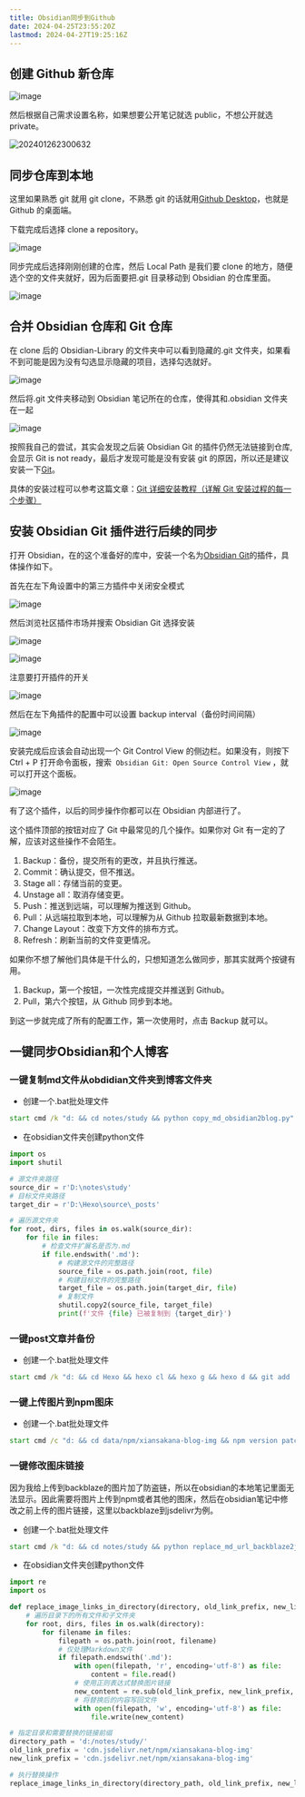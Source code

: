 ```yaml
---
title: Obsidian同步到Github
date: 2024-04-25T23:55:20Z
lastmod: 2024-04-27T19:25:16Z
---
```


## 创建 Github 新仓库

![image](assets/net-img-202401262255535-20240905131051-z872g07.png)

然后根据自己需求设置名称，如果想要公开笔记就选 public，不想公开就选 private。

![202401262300632](assets/net-img-202401262300632-20240905131051-a2u55yk.png)​

## 同步仓库到本地

这里如果熟悉 git 就用 git clone，不熟悉 git 的话就用[Github Desktop](https://desktop.github.com/)，也就是 Github 的桌面端。

下载完成后选择 clone a repository。

![image](assets/net-img-202401262301225-20240905131051-974s5z2.png)

同步完成后选择刚刚创建的仓库，然后 Local Path 是我们要 clone 的地方，随便选个空的文件夹就好，因为后面要把.git 目录移动到 Obsidian 的仓库里面。

![image](assets/net-img-202401262301847-20240905131051-eu8wru8.png)

## 合并 Obsidian 仓库和 Git 仓库

在 clone 后的 Obsidian-Library 的文件夹中可以看到隐藏的.git 文件夹，如果看不到可能是因为没有勾选显示隐藏的项目，选择勾选就好。

![image](assets/net-img-202401262301476-20240905131051-5j7fm39.png)

然后将.git 文件夹移动到 Obsidian 笔记所在的仓库，使得其和.obsidian 文件夹在一起

![image](assets/net-img-202401262301045-20240905131052-zzca133.png)

按照我自己的尝试，其实会发现之后装 Obsidian Git 的插件仍然无法链接到仓库,会显示 Git is not ready，最后才发现可能是没有安装 git 的原因，所以还是建议安装一下[Git](https://gitforwindows.org/)。

具体的安装过程可以参考这篇文章：[Git 详细安装教程（详解 Git 安装过程的每一个步骤）](https://blog.csdn.net/mukes/article/details/115693833)

## 安装 Obsidian Git 插件进行后续的同步

打开 Obsidian，在的这个准备好的库中，安装一个名为[Obsidian Git](https://github.com/denolehov/obsidian-git)的插件，具体操作如下。

首先在左下角设置中的第三方插件中关闭安全模式

![image](assets/net-img-202401262302769-20240905131052-urijdud.png)

然后浏览社区插件市场并搜索 Obsidian Git 选择安装

![image](assets/net-img-202401262302861-20240905131052-ve1zye9.png)

![image](assets/net-img-202401262302564-20240905131052-iqown89.png)

注意要打开插件的开关

![image](assets/net-img-202401262302414-20240905131052-80p230p.png)

然后在左下角插件的配置中可以设置 backup interval（备份时间间隔）

![image](assets/net-img-202401262302323-20240905131052-u4bhipt.png)

安装完成后应该会自动出现一个 Git Control View 的侧边栏。如果没有，则按下 Ctrl + P 打开命令面板，搜索  `Obsidian Git: Open Source Control View` ，就可以打开这个面板。

![image](assets/net-img-202401262302152-20240905131052-gkf7rdc.png)

有了这个插件，以后的同步操作你都可以在 Obsidian 内部进行了。

这个插件顶部的按钮对应了 Git 中最常见的几个操作。如果你对 Git 有一定的了解，应该对这些操作不会陌生。

1. Backup：备份，提交所有的更改，并且执行推送。
2. Commit：确认提交，但不推送。
3. Stage all：存储当前的变更。
4. Unstage all：取消存储变更。
5. Push：推送到远端，可以理解为推送到 Github。
6. Pull：从远端拉取到本地，可以理解为从 Github 拉取最新数据到本地。
7. Change Layout：改变下方文件的排布方式。
8. Refresh：刷新当前的文件变更情况。

如果你不想了解他们具体是干什么的，只想知道怎么做同步，那其实就两个按键有用。

1. Backup，第一个按钮，一次性完成提交并推送到 Github。
2. Pull，第六个按钮，从 Github 同步到本地。

到这一步就完成了所有的配置工作，第一次使用时，点击 Backup 就可以。

## 一键同步Obsidian和个人博客

### 一键复制md文件从obdidian文件夹到博客文件夹

- 创建一个.bat批处理文件

```bat
start cmd /k "d: && cd notes/study && python copy_md_obsidian2blog.py"
```

- 在obsidian文件夹创建python文件

```python
import os
import shutil

# 源文件夹路径
source_dir = r'D:\notes\study'
# 目标文件夹路径
target_dir = r'D:\Hexo\source\_posts'

# 遍历源文件夹
for root, dirs, files in os.walk(source_dir):
    for file in files:
        # 检查文件扩展名是否为.md
        if file.endswith('.md'):
            # 构建源文件的完整路径
            source_file = os.path.join(root, file)
            # 构建目标文件的完整路径
            target_file = os.path.join(target_dir, file)
            # 复制文件
            shutil.copy2(source_file, target_file)
            print(f'文件 {file} 已被复制到 {target_dir}')
```

### 一键post文章并备份

- 创建一个.bat批处理文件

```bat
start cmd /k "d: && cd Hexo && hexo cl && hexo g && hexo d && git add  --all && git commit -m "update posts" && git push"
```

### 一键上传图片到npm图床

- 创建一个.bat批处理文件

```bat
start cmd /c "d: && cd data/npm/xiansakana-blog-img && npm version patch && npm publish"
```

### 一键修改图床链接

因为我给上传到backblaze的图片加了防盗链，所以在obsidian的本地笔记里面无法显示。因此需要将图片上传到npm或者其他的图床，然后在obsidian笔记中修改之前上传的图片链接，这里以backblaze到jsdelivr为例。

- 创建一个.bat批处理文件

```bat
start cmd /k "d: && cd notes/study && python replace_md_url_backblaze2jsdelivr.py"
```

- 在obsidian文件夹创建python文件

```python
import re
import os

def replace_image_links_in_directory(directory, old_link_prefix, new_link_prefix):
    # 遍历目录下的所有文件和子文件夹
    for root, dirs, files in os.walk(directory):
        for filename in files:
            filepath = os.path.join(root, filename)
            # 仅处理Markdown文件
            if filepath.endswith('.md'):
                with open(filepath, 'r', encoding='utf-8') as file:
                    content = file.read()
                # 使用正则表达式替换图片链接
                new_content = re.sub(old_link_prefix, new_link_prefix, content)
                # 将替换后的内容写回文件
                with open(filepath, 'w', encoding='utf-8') as file:
                    file.write(new_content)

# 指定目录和需要替换的链接前缀
directory_path = 'd:/notes/study/'
old_link_prefix = 'cdn.jsdelivr.net/npm/xiansakana-blog-img'
new_link_prefix = 'cdn.jsdelivr.net/npm/xiansakana-blog-img'

# 执行替换操作
replace_image_links_in_directory(directory_path, old_link_prefix, new_link_prefix)
```
